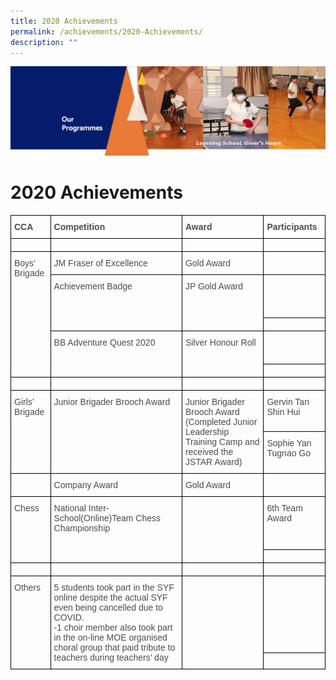 ```yaml
---
title: 2020 Achievements
permalink: /achievements/2020-Achievements/
description: ""
---
```

![](/images/OurProgrammes.png)

2020 Achievements
=================

<style type="text/css">
.tg  {border-collapse:collapse;border-spacing:0;}
.tg td{border-color:black;border-style:solid;border-width:1px;font-family:Arial, sans-serif;font-size:14px;
  overflow:hidden;padding:10px 5px;word-break:normal;}
.tg th{border-color:black;border-style:solid;border-width:1px;font-family:Arial, sans-serif;font-size:14px;
  font-weight:normal;overflow:hidden;padding:10px 5px;word-break:normal;}
.tg .tg-q6nq{color:#4C4C4C;text-align:left;vertical-align:top}
.tg .tg-gpqx{color:#4C4C4C;font-weight:bold;text-align:left;vertical-align:top}
</style>
<table class="tg">
<thead>
  <tr>
    <th class="tg-gpqx">CCA</th>
    <th class="tg-gpqx">Competition</th>
    <th class="tg-gpqx">Award</th>
    <th class="tg-gpqx">Participants</th>
  </tr>
</thead>
<tbody>
  <tr>
    <td class="tg-gpqx"> </td>
    <td class="tg-gpqx"> </td>
    <td class="tg-gpqx"> </td>
    <td class="tg-gpqx"> </td>
  </tr>
  <tr>
    <td class="tg-q6nq" rowspan="5">Boys’ Brigade</td>
    <td class="tg-q6nq">JM Fraser of Excellence</td>
    <td class="tg-q6nq">Gold Award</td>
    <td class="tg-q6nq"> </td>
  </tr>
  <tr>
    <td class="tg-q6nq" rowspan="2">Achievement Badge</td>
    <td class="tg-q6nq" rowspan="2">JP Gold Award</td>
    <td class="tg-q6nq"> <br> <br> <br> </td>
  </tr>
  <tr>
    <td class="tg-q6nq"> </td>
  </tr>
  <tr>
    <td class="tg-q6nq" rowspan="2">BB Adventure Quest 2020</td>
    <td class="tg-q6nq" rowspan="2">Silver Honour Roll</td>
    <td class="tg-q6nq"> <br> <br> </td>
  </tr>
  <tr>
    <td class="tg-q6nq"> </td>
  </tr>
  <tr>
    <td class="tg-q6nq"> </td>
    <td class="tg-q6nq"> </td>
    <td class="tg-q6nq"> </td>
    <td class="tg-q6nq"> </td>
  </tr>
  <tr>
    <td class="tg-q6nq" rowspan="2">Girls’ Brigade</td>
    <td class="tg-q6nq" rowspan="2">Junior Brigader Brooch Award</td>
    <td class="tg-q6nq" rowspan="2">Junior Brigader Brooch Award<br>(Completed Junior Leadership Training Camp and received the JSTAR Award)</td>
    <td class="tg-q6nq">Gervin Tan Shin Hui</td>
  </tr>
  <tr>
    <td class="tg-q6nq">Sophie Yan Tugnao Go</td>
  </tr>
  <tr>
    <td class="tg-q6nq"> </td>
    <td class="tg-q6nq">Company Award</td>
    <td class="tg-q6nq">Gold Award</td>
    <td class="tg-q6nq"> </td>
  </tr>
  <tr>
    <td class="tg-q6nq" rowspan="2">Chess</td>
    <td class="tg-q6nq" rowspan="2">National Inter-School(Online)Team Chess Championship<br> </td>
    <td class="tg-q6nq" rowspan="2"> <br></td>
    <td class="tg-q6nq">6th Team Award<br> <br> <br> </td>
  </tr>
  <tr>
    <td class="tg-q6nq"> </td>
  </tr>
  <tr>
    <td class="tg-q6nq"> </td>
    <td class="tg-q6nq"> </td>
    <td class="tg-q6nq"> </td>
    <td class="tg-q6nq"> </td>
  </tr>
  <tr>
    <td class="tg-q6nq" rowspan="2">Others</td>
    <td class="tg-q6nq" rowspan="2">5 students took part in the SYF online despite the actual SYF even being cancelled due to COVID.<br>-1 choir member also took part in the on-line MOE organised choral group that paid tribute to teachers during teachers’ day</td>
    <td class="tg-q6nq" rowspan="2"> <br></td>
    <td class="tg-q6nq"> <br> <br> <br> <br> <br> </td>
  </tr>
  <tr>
    <td class="tg-q6nq"> </td>
  </tr>
</tbody>
</table>